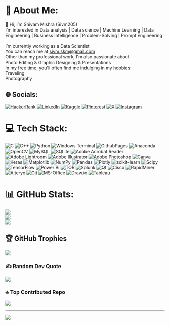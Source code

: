 # 💫 About Me:
👋 Hi, I’m Shivam Mishra (Sivm205)<br> I’m interested in Data analysis | Data science | Machine Learning | Data Engineering | Business Intelligence | Problem-Solving | Prompt Engineering<br><br> I’m currently working as a Data Scientist<br>You can reach me at sivm.skm@gmail.com<br>Other than my professional work, I'm also passionate about <br>Photo Editing & Graphic Designing & Presentations<br>In my free time, you'll often find me indulging in my hobbies:<br> Traveling<br> Photography


## 🌐 Socials:
 [![HackerRank](https://img.shields.io/badge/HackerRank-2EC866.svg?logo=HackerRank&logoColor=white)](https://www.hackerrank.com/profile/Sivmskm205) [![LinkedIn](https://img.shields.io/badge/LinkedIn-%230077B5.svg?logo=linkedin&logoColor=white)](https://linkedin.com/in/https://www.linkedin.com/in/shivam-mishra-70511a165/) [![Kaggle](https://img.shields.io/badge/Kaggle-20BEFF.svg?logo=Kaggle&logoColor=white)](https://www.kaggle.com/sivm205) [![Pinterest](https://img.shields.io/badge/Pinterest-%23E60023.svg?logo=Pinterest&logoColor=white)](https://pinterest.com/shivam\_mishra\_09) [![X](https://img.shields.io/badge/X-black.svg?logo=X&logoColor=white)](https://x.com/imskmishra039) [![Instagram](https://img.shields.io/badge/Instagram-%23E4405F.svg?logo=Instagram&logoColor=white)](https://instagram.com/i\_m\_shivam\_mishra)

# 💻 Tech Stack:
![C](https://img.shields.io/badge/c-%2300599C.svg?style=plastic&logo=c&logoColor=white) ![C++](https://img.shields.io/badge/c++-%2300599C.svg?style=plastic&logo=c%2B%2B&logoColor=white) ![Python](https://img.shields.io/badge/python-3670A0?style=plastic&logo=python&logoColor=ffdd54) ![Windows Terminal](https://img.shields.io/badge/Windows%20Terminal-%234D4D4D.svg?style=plastic&logo=windows-terminal&logoColor=white) ![GithubPages](https://img.shields.io/badge/github%20pages-121013?style=plastic&logo=github&logoColor=white) ![Anaconda](https://img.shields.io/badge/Anaconda-%2344A833.svg?style=plastic&logo=anaconda&logoColor=white) ![OpenCV](https://img.shields.io/badge/opencv-%23white.svg?style=plastic&logo=opencv&logoColor=white) ![MySQL](https://img.shields.io/badge/mysql-%2300000f.svg?style=plastic&logo=mysql&logoColor=white) ![SQLite](https://img.shields.io/badge/sqlite-%2307405e.svg?style=plastic&logo=sqlite&logoColor=white) ![Adobe Acrobat Reader](https://img.shields.io/badge/Adobe%20Acrobat%20Reader-EC1C24.svg?style=plastic&logo=Adobe%20Acrobat%20Reader&logoColor=white) ![Adobe Lightroom](https://img.shields.io/badge/Adobe%20Lightroom-31A8FF.svg?style=plastic&logo=Adobe%20Lightroom&logoColor=white) ![Adobe Illustrator](https://img.shields.io/badge/adobe%20illustrator-%23FF9A00.svg?style=plastic&logo=adobe%20illustrator&logoColor=white) ![Adobe Photoshop](https://img.shields.io/badge/adobe%20photoshop-%2331A8FF.svg?style=plastic&logo=adobe%20photoshop&logoColor=white) ![Canva](https://img.shields.io/badge/Canva-%2300C4CC.svg?style=plastic&logo=Canva&logoColor=white) ![Keras](https://img.shields.io/badge/Keras-%23D00000.svg?style=plastic&logo=Keras&logoColor=white) ![Matplotlib](https://img.shields.io/badge/Matplotlib-%23ffffff.svg?style=plastic&logo=Matplotlib&logoColor=black) ![NumPy](https://img.shields.io/badge/numpy-%23013243.svg?style=plastic&logo=numpy&logoColor=white) ![Pandas](https://img.shields.io/badge/pandas-%23150458.svg?style=plastic&logo=pandas&logoColor=white) ![Plotly](https://img.shields.io/badge/Plotly-%233F4F75.svg?style=plastic&logo=plotly&logoColor=white) ![scikit-learn](https://img.shields.io/badge/scikit--learn-%23F7931E.svg?style=plastic&logo=scikit-learn&logoColor=white) ![Scipy](https://img.shields.io/badge/SciPy-%230C55A5.svg?style=plastic&logo=scipy&logoColor=%white) ![TensorFlow](https://img.shields.io/badge/TensorFlow-%23FF6F00.svg?style=plastic&logo=TensorFlow&logoColor=white) ![Power Bi](https://img.shields.io/badge/power_bi-F2C811?style=plastic&logo=powerbi&logoColor=black) ![TOR](https://img.shields.io/badge/tor-%237E4798.svg?style=plastic&logo=tor-project&logoColor=white) ![Splunk](https://img.shields.io/badge/splunk-%23000000.svg?style=plastic&logo=splunk&logoColor=white) ![Qt](https://img.shields.io/badge/Qt-%23217346.svg?style=plastic&logo=Qt&logoColor=white) ![Cisco](https://img.shields.io/badge/cisco-%23049fd9.svg?style=plastic&logo=cisco&logoColor=black) ![RapidMiner](https://img.shields.io/badge/RapidMiner-%23FF6600.svg?style=plastic&logo=RapidMiner&logoColor=white) ![Alteryx](https://img.shields.io/badge/Alteryx-%23000000.svg?style=plastic&logo=Alteryx&logoColor=white) ![Git](https://img.shields.io/badge/git-%23F05033.svg?style=plastic&logo=git&logoColor=white) ![MS-Office](https://img.shields.io/badge/MS%20Office-D83B01?style=plastic&logo=microsoft-office&logoColor=white) ![Draw.io](https://img.shields.io/badge/Draw.io-%23FF6600.svg?style=plastic&logo=draw.io&logoColor=white) ![Tableau](https://img.shields.io/badge/Tableau-E97627?style=plastic&logo=Tableau&logoColor=white)

# 📊 GitHub Stats:
![](https://github-readme-stats.vercel.app/api?username=sivm205&theme=tokyonight&hide_border=false&include_all_commits=true&count_private=true)<br/>
![](https://github-readme-streak-stats.herokuapp.com/?user=sivm205&theme=tokyonight&hide_border=false)<br/>
![](https://github-readme-stats.vercel.app/api/top-langs/?username=sivm205&theme=tokyonight&hide_border=false&include_all_commits=true&count_private=true&layout=compact)

## 🏆 GitHub Trophies
![](https://github-profile-trophy.vercel.app/?username=sivm205&theme=tokyonight&no-frame=false&no-bg=false&margin-w=4)

### ✍️ Random Dev Quote
![](https://quotes-github-readme.vercel.app/api?type=horizontal&theme=tokyonight)

### 🔝 Top Contributed Repo
![](https://github-contributor-stats.vercel.app/api?username=sivm205&limit=5&theme=tokyonight&combine_all_yearly_contributions=true)

---
[![](https://visitcount.itsvg.in/api?id=sivm205&icon=1&color=1)](https://visitcount.itsvg.in)

 

  
